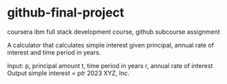 # github-final-project
coursera ibm full stack development course, github subcourse assignment


A calculator that calculates simple interest given principal, annual rate of interest and time period in years.

Input:
   p, principal amount
   t, time period in years
   r, annual rate of interest
Output
   simple interest = p*t*r
2023 XYZ, Inc.